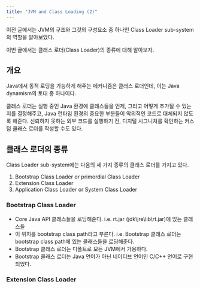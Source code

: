 ```yaml
---
title: "JVM and Class Loading (2)"
---
```


이전 글에서는 JVM의 구조와 그것의 구성요소 중 하나인 Class Loader sub-system의 역할을 알아보았다.

이번 글에서는 클래스 로더(Class Loader)의 종류에 대해 알아보자. 

## 개요
Java에서 동적 로딩을 가능하게 해주는 메커니즘은 클래스 로더인데, 이는 Java dynamism의 토대 중 하나이다.

클래스 로더는 실행 중인 Java 환경에 클래스들을 언제, 그리고 어떻게 추가될 수 있는지를 결정해주고, Java 런타임 환경의 중요한 부분들이 악의적인 코드로 대체되지 않도록 해준다. 신뢰하지 못하는 외부 코드를 실행하기 전, 디지털 시그니처를 확인하는 커스텀 클래스 로더를 작성할 수도 있다.

## 클래스 로더의 종류
Class Loader sub-system에는 다음의 세 가지 종류의 클래스 로더를 가지고 있다.
1. Bootstrap Class Loader or primordial Class Loader
2. Extension Class Loader
3. Application Class Loader or System Class Loader

### Bootstrap Class Loader
- Core Java API 클래스들을 로딩해준다. i.e. rt.jar (jdk\jre\lib\rt.jar)에 있는 클래스들
- 이 위치를 bootstrap class path라고 부른다. i.e. Bootstrap 클래스 로더는 bootstrap class path에 있는 클래스들을 로딩해준다.
- Bootstrap 클래스 로더는 디폴트로 모든 JVM에서 가용하다.
- Bootstrap 클래스 로더는 Java 언어가 아닌 네이티브 언어인 C/C++ 언어로 구현되었다.

### Extension Class Loader

